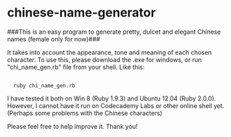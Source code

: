chinese-name-generator
================================

###This is an easy program to generate pretty, dulcet and elegant Chinese names (female only for now)###

It takes into account the appearance, tone and meaning of each chosen character.
To use this, please download the .exe for windows,
  or run "chi_name_gen.rb" file from your shell. Like this:

<code>
  ruby chi_name_gen.rb
</code>

I have tested it both on Win 8 (Ruby 1.9.3) and Ubuntu 12.04 (Ruby 2.0.0). However, I cannot have it run on Codecademy Labs or other online shell yet. (Perhaps some problems with the Chinese characters)

Please feel free to help improve it. Thank you!
